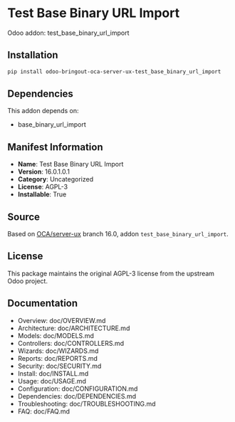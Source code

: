 # Test Base Binary URL Import

Odoo addon: test_base_binary_url_import

## Installation

```bash
pip install odoo-bringout-oca-server-ux-test_base_binary_url_import
```

## Dependencies

This addon depends on:
- base_binary_url_import

## Manifest Information

- **Name**: Test Base Binary URL Import
- **Version**: 16.0.1.0.1
- **Category**: Uncategorized
- **License**: AGPL-3
- **Installable**: True

## Source

Based on [OCA/server-ux](https://github.com/OCA/server-ux) branch 16.0, addon `test_base_binary_url_import`.

## License

This package maintains the original AGPL-3 license from the upstream Odoo project.

## Documentation

- Overview: doc/OVERVIEW.md
- Architecture: doc/ARCHITECTURE.md
- Models: doc/MODELS.md
- Controllers: doc/CONTROLLERS.md
- Wizards: doc/WIZARDS.md
- Reports: doc/REPORTS.md
- Security: doc/SECURITY.md
- Install: doc/INSTALL.md
- Usage: doc/USAGE.md
- Configuration: doc/CONFIGURATION.md
- Dependencies: doc/DEPENDENCIES.md
- Troubleshooting: doc/TROUBLESHOOTING.md
- FAQ: doc/FAQ.md
